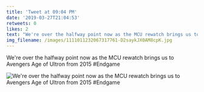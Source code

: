 ```yaml
---
title: 'Tweet at 09:04 PM'
date: '2019-03-27T21:04:53'
retweets: 0
likes: 2
text: "We're over the halfway point now as the MCU rewatch brings us to Avengers Age of Ultron from 2015 #Endgame"
img_filename: /images/1111011232067317761-D2saykJX0AM8cpK.jpg
---
```

We're over the halfway point now as the MCU rewatch brings us to Avengers Age of Ultron from 2015 #Endgame

![We're over the halfway point now as the MCU rewatch brings us to Avengers Age of Ultron from 2015 #Endgame](/images/1111011232067317761-D2saykJX0AM8cpK.jpg "We're over the halfway point now as the MCU rewatch brings us to Avengers Age of Ultron from 2015 #Endgame")